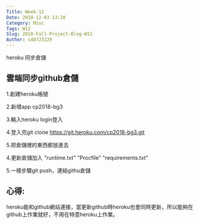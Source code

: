 ```yaml
---
Title: Week-12
Date: 2018-12-03 13:20
Category: Misc
Tags: W12
Slug: 2018-Fall-Project-Blog-W12
Author: s40723229
---
```


heroku 同步倉儲

<!-- PELICAN_END_SUMMARY -->

雲端同步github倉儲
----

1.創建heroku帳號

2.新增app cp2018-bg3

3.輸入heroku login登入

4.登入完git clone https://git.heroku.com/cp2018-bg3.git

5.把倉儲裡的東西都放進去

4.更新倉儲加入 "runtime.txt" "Procfile" "requirements.txt"

5.一樣步驟git push，連結githu倉儲

心得:
----

heroku能和github網站連接，當更新github時heroku也會同時更新，所以能夠在github上作業就好，不用在特意heroku上作業。




